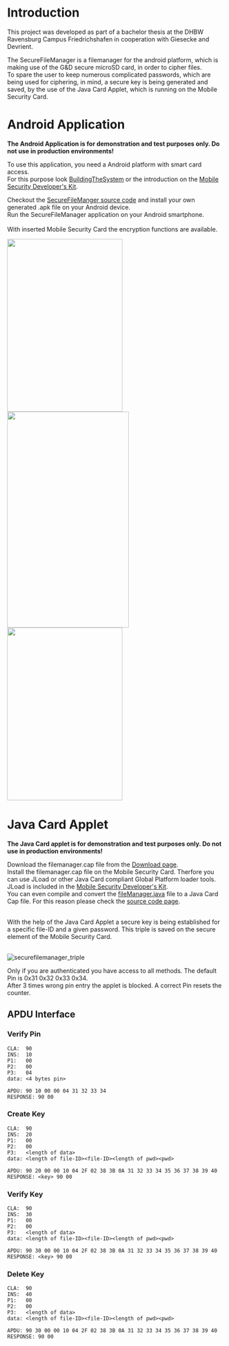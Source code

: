 # Introduction #

This project was developed as part of a bachelor thesis at the DHBW Ravensburg Campus Friedrichshafen in cooperation with Giesecke and Devrient.<br />

The SecureFileManager is a filemanager for the android platform, which is making use of the G&D secure microSD card, in order to cipher files.<br />
To spare the user to keep numerous complicated passwords, which are being used for ciphering, in mind, a secure key is being generated and saved, by the use of the Java Card Applet, which is running on the Mobile Security Card.<br />


# Android Application #

**The Android Application is for demonstration and test purposes only. Do not use in production environments!**<br />

To use this application, you need a Android platform with smart card access.<br />
For this purpose look [BuildingTheSystem](http://code.google.com/p/seek-for-android/wiki/BuildingTheSystem) or the introduction on the [Mobile Security Developer's Kit](https://www.cardsolutions-shop.com/shop/gi-de/).<br />

Checkout the [SecureFileManger source code](http://code.google.com/p/seek-for-android/source/browse/#svn/trunk/applications/SecureFileManager/SecurityFileManager) and install your own generated .apk file on your Android device.<br />
Run the SecureFileManager application on your Android smartphone.
<br /><br />
With inserted Mobile Security Card the encryption functions are available.<br />

<img src="https://cloud.githubusercontent.com/assets/11645011/6866458/c3c251cc-d478-11e4-9702-5e584c77f690.png" width="267" height="400">
<img src="https://cloud.githubusercontent.com/assets/11645011/6892549/4271d710-d6c5-11e4-9c48-b12f0523a114.png"width="282" height="500">
<img src="https://cloud.githubusercontent.com/assets/11645011/6892553/44648f0e-d6c5-11e4-92bd-1b69d49863f2.png" width="267" height="400">

# Java Card Applet #

**The Java Card applet is for demonstration and test purposes only. Do not use in production environments!**<br />

Download the filemanager.cap file from the [Download page](http://code.google.com/p/seek-for-android/source/browse/#svn/trunk/applications/SecureFileManager/JavaCardApplet/com/gieseckedevrient/javacard/filemanager/javacard).<br />
Install the filemanager.cap file on the Mobile Security Card. Therfore you can use JLoad or other Java Card compliant Global Platform loader tools.<br />
JLoad is included in the [Mobile Security Developer's Kit](https://www.cardsolutions-shop.com/shop/gi-de/).<br />
You can even compile and convert the [fileManager.java](http://code.google.com/p/seek-for-android/source/browse/#svn/trunk/applications/SecureFileManager/JavaCardApplet/com/gieseckedevrient/javacard/filemanager%3Fstate%3Dclosed) file to a Java Card Cap file. For this reason please check the [source code page](http://code.google.com/p/seek-for-android/source/browse/#svn/trunk/applications/SecureFileManager/JavaCardApplet).<br /><br />

With the help of the Java Card Applet a secure key is being established for a specific file-ID and a given password.
This triple is saved on the secure element of the Mobile Security Card.<br /><br />

![securefilemanager_triple](https://cloud.githubusercontent.com/assets/11645011/6892594/a95f4bd8-d6c5-11e4-9f1c-e53db54f7f48.png)

Only if you are authenticated you have access to all methods. The default Pin is 0x31 0x32 0x33 0x34.<br />
After 3 times wrong pin entry the applet is blocked. A correct Pin resets the counter.

## APDU Interface ##
### Verify Pin ###
```
CLA:  90
INS:  10
P1:   00
P2:   00
P3:   04
data: <4 bytes pin>

APDU: 90 10 00 00 04 31 32 33 34
RESPONSE: 90 00
```

### Create Key ###
```
CLA:  90
INS:  20
P1:   00
P2:   00
P3:   <length of data>
data: <length of file-ID><file-ID><length of pwd><pwd>

APDU: 90 20 00 00 10 04 2F 02 38 3B 0A 31 32 33 34 35 36 37 38 39 40
RESPONSE: <key> 90 00
```

### Verify Key ###
```
CLA:  90
INS:  30
P1:   00
P2:   00
P3:   <length of data>
data: <length of file-ID><file-ID><length of pwd><pwd>

APDU: 90 30 00 00 10 04 2F 02 38 3B 0A 31 32 33 34 35 36 37 38 39 40
RESPONSE: <key> 90 00
```

### Delete Key ###
```
CLA:  90
INS:  40
P1:   00
P2:   00
P3:   <length of data>
data: <length of file-ID><file-ID><length of pwd><pwd>

APDU: 90 30 00 00 10 04 2F 02 38 3B 0A 31 32 33 34 35 36 37 38 39 40
RESPONSE: 90 00
```